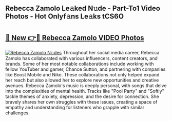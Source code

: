 ## Rebecca Zamolo Le𝚊ked N𝚞de - Part-To1 Video Photos - Hot Onlyf𝚊ns Le𝚊ks tCS6O

# <h2><a href="http://ac12879.deff.icu/?id=Rebecca+Zamolo">🔗 New 👉🔴 Rebecca Zamolo VIDEO Photos</a></h2>

[![Rebecca Zamolo N𝚞des](https://i.imgur.com/rIISA9y.gif)](http://ac12879.deff.icu/?id=Rebecca+Zamolo)
Throughout her social media career, Rebecca Zamolo has collaborated with various influencers, content creators, and brands. Some of her most notable collaborations include working with fellow YouTuber and gamer, Chance Sutton, and partnering with companies like Boost Mobile and Nike. These collaborations not only helped expand her reach but also allowed her to explore new opportunities and creative avenues. Rebecca Zamolo's music is deeply personal, with songs that delve into the complexities of mental health. Tracks like "Pool Party" and "Softly" tackle themes of anxiety, depression, and the desire for connection. She bravely shares her own struggles with these issues, creating a space of empathy and understanding for listeners who grapple with similar challenges.
